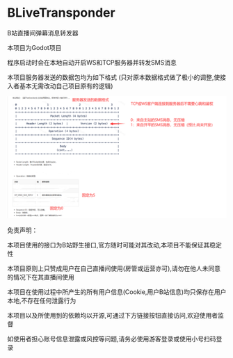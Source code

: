 # BLiveTransponder

B站直播间弹幕消息转发器

本项目为Godot项目

程序启动时会在本地自动开启WS和TCP服务器并转发SMS消息

本项目服务器发送的数据包均为如下格式  (只对原本数据格式做了极小的调整,使接入者基本无需改动自己项目原有的逻辑)

![](./img.png)

免责声明：

本项目使用的接口为B站野生接口,官方随时可能对其改动,本项目不能保证其稳定性

本项目原则上只赞成用户在自己直播间使用(房管或运营亦可),请勿在他人未同意的情况下在其直播间使用

本项目在使用过程中所产生的所有用户信息(Cookie,用户B站信息)均只保存在用户本地,不存在任何泄露行为

本项目以及所使用到的依赖均以开源,可通过下方链接按钮直接访问,欢迎使用者监督

如使用者担心账号信息泄露或风控等问题,请务必使用游客登录或使用小号扫码登录